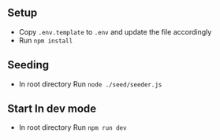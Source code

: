 ## Setup
 - Copy `.env.template` to `.env` and update the file accordingly
 - Run `npm install`

## Seeding
- In root directory Run `node ./seed/seeder.js`

## Start In dev mode
- In root directory Run `npm run dev`

